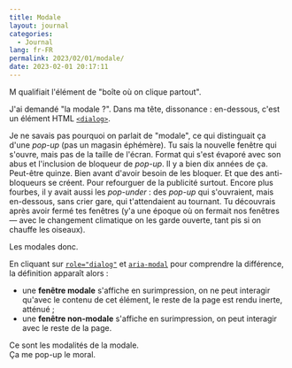 ```yaml
---
title: Modale
layout: journal
categories:
  - Journal
lang: fr-FR
permalink: 2023/02/01/modale/
date: 2023-02-01 20:17:11
---
```


M qualifiait l'élément de "boîte où on clique partout".

J'ai demandé "la modale ?". Dans ma tête, dissonance : en-dessous, c'est un élément HTML [`<dialog>`][dialog].

Je ne savais pas pourquoi on parlait de "modale", ce qui distinguait ça d'une _pop-up_ (pas un magasin éphémère). Tu sais la nouvelle fenêtre qui s'ouvre, mais pas de la taille de l'écran. Format qui s'est évaporé avec son abus et l'inclusion de bloqueur de _pop-up_. Il y a bien dix années de ça. Peut-être quinze. Bien avant d'avoir besoin de les bloquer. Et que des anti-bloqueurs se créent. Pour refourguer de la publicité surtout. Encore plus fourbes, il y avait aussi les _pop-under_ : des _pop-up_ qui s'ouvraient, mais en-dessous, sans crier gare, qui t'attendaient au tournant. Tu découvrais après avoir fermé tes fenêtres (y'a une époque où on fermait nos fenêtres — avec le changement climatique on les garde ouverte, tant pis si on chauffe les oiseaux).

Les modales donc.

En cliquant sur [`role="dialog"`](https://developer.mozilla.org/en-US/docs/Web/Accessibility/ARIA/Roles/dialog_role) et [`aria-modal`](https://developer.mozilla.org/en-US/docs/Web/Accessibility/ARIA/Attributes/aria-modal) pour comprendre la différence, la définition apparaît alors :

- une **fenêtre modale** s'affiche en surimpression, on ne peut interagir qu'avec le contenu de cet élément, le reste de la page est rendu inerte, atténué ;
- une **fenêtre non-modale** s'affiche en surimpression, on peut interagir avec le reste de la page.

Ce sont les modalités de la modale.\
Ça me pop-up le moral.

[dialog]: https://developer.mozilla.org/en-US/docs/Web/HTML/Element/dialog